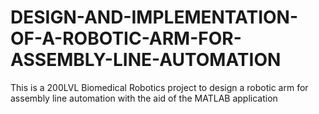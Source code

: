 # DESIGN-AND-IMPLEMENTATION-OF-A-ROBOTIC-ARM-FOR-ASSEMBLY-LINE-AUTOMATION
This is a 200LVL Biomedical Robotics project to design a robotic arm for assembly line automation with the aid of the MATLAB application
